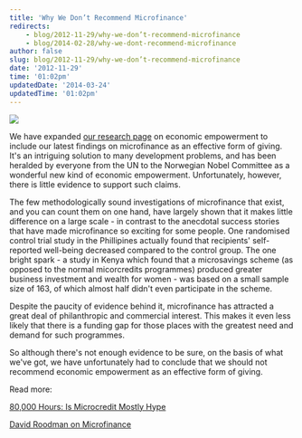```yaml
---
title: 'Why We Don’t Recommend Microfinance'
redirects:
    - blog/2012-11-29/why-we-don’t-recommend-microfinance
    - blog/2014-02-28/why-we-dont-recommend-microfinance
author: false
slug: blog/2012-11-29/why-we-don’t-recommend-microfinance
date: '2012-11-29'
time: '01:02pm'
updatedDate: '2014-03-24'
updatedTime: '01:02pm'
---
```

![](/images/uploads/microfinance_558605.jpg)

We have expanded [our research page](http://www.givingwhatwecan.org/where-to-give/charity-evaluation/economic-empowerment) on economic empowerment to include our latest findings on microfinance as an effective form of giving. It's an intriguing solution to many development problems, and has been heralded by everyone from the UN to the Norwegian Nobel Committee as a wonderful new kind of economic empowerment. Unfortunately, however, there is little evidence to support such claims.

The few methodologically sound investigations of microfinance that exist, and you can count them on one hand, have largely shown that it makes little difference on a large scale - in contrast to the anecdotal success stories that have made microfinance so exciting for some people. One randomised control trial study in the Phillipines actually found that recipients' self-reported well-being decreased compared to the control group. The one bright spark - a study in Kenya which found that a microsavings scheme (as opposed to the normal micorcredits programmes) produced greater business investment and wealth for women - was based on a small sample size of 163, of which almost half didn't even participate in the scheme.

Despite the paucity of evidence behind it, microfinance has attracted a great deal of philanthropic and commercial interest. This makes it even less likely that there is a funding gap for those places with the greatest need and demand for such programmes.

So although there's not enough evidence to be sure, on the basis of what we've got, we have unfortunately had to conclude that we should not recommend economic empowerment as an effective form of giving.

Read more:

[80,000 Hours: Is Microcredit Mostly Hype](http://80000hours.org/blog/123-is-microcredit-mostly-hype)

[David Roodman on Microfinance](http://developmentdrums.org/561)